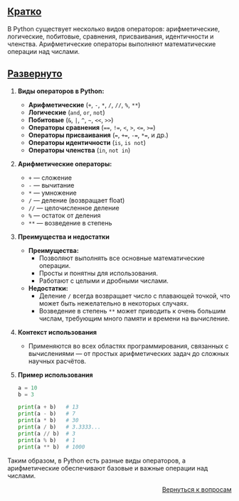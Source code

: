 ## <u>Кратко</u>

В Python существует несколько видов операторов: арифметические, логические, побитовые, сравнения, присваивания,
идентичности и членства. Арифметические операторы выполняют математические операции над числами.

## <u>Развернуто</u>

1. **Виды операторов в Python:**
    - **Арифметические** (`+`, `-`, `*`, `/`, `//`, `%`, `**`)
    - **Логические** (`and`, `or`, `not`)
    - **Побитовые** (`&`, `|`, `^`, `~`, `<<`, `>>`)
    - **Операторы сравнения** (`==`, `!=`, `<`, `>`, `<=`, `>=`)
    - **Операторы присваивания** (`=`, `+=`, `-=`, `*=`, и др.)
    - **Операторы идентичности** (`is`, `is not`)
    - **Операторы членства** (`in`, `not in`)

2. **Арифметические операторы:**
    - `+` — сложение
    - `-` — вычитание
    - `*` — умножение
    - `/` — деление (возвращает float)
    - `//` — целочисленное деление
    - `%` — остаток от деления
    - `**` — возведение в степень

3. **Преимущества и недостатки**
    - **Преимущества:**
        - Позволяют выполнять все основные математические операции.
        - Просты и понятны для использования.
        - Работают с целыми и дробными числами.
    - **Недостатки:**
        - Деление `/` всегда возвращает число с плавающей точкой, что может быть нежелательно в некоторых случаях.
        - Возведение в степень `**` может приводить к очень большим числам, требующим много памяти и времени на
          вычисление.

4. **Контекст использования**
    - Применяются во всех областях программирования, связанных с вычислениями — от простых арифметических задач до
      сложных научных расчётов.

5. **Пример использования**
    ```python
    a = 10
    b = 3

    print(a + b)   # 13
    print(a - b)   # 7
    print(a * b)   # 30
    print(a / b)   # 3.3333...
    print(a // b)  # 3
    print(a % b)   # 1
    print(a ** b)  # 1000
    ```  

Таким образом, в Python есть разные виды операторов, а арифметические обеспечивают базовые и важные операции над
числами.

<div align="right">

[Вернуться к вопросам](../Вопросы.md)

</div>
